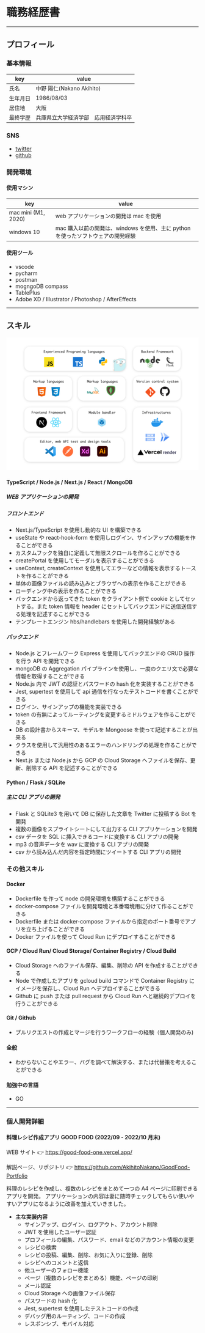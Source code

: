 # 職務経歴書

---

## プロフィール

### 基本情報

| key      | value                                |
| -------- | ------------------------------------ |
| 氏名     | 中野 陽仁(Nakano Akihito)            |
| 生年月日 | 1986/08/03                           |
| 居住地   | 大阪                                 |
| 最終学歴 | 兵庫県立大学経済学部　応用経済学科卒 |

### SNS

- [twitter](https://twitter.com/aki_composite)
- [github](https://github.com/AkihitoNakano)

### 開発環境

#### 使用マシン

| key                 | value                                                                            |
| ------------------- | -------------------------------------------------------------------------------- |
| mac mini (M1, 2020) | web アプリケーションの開発は mac を使用                                          |
| windows 10          | mac 購入以前の開発は、windows を使用、主に python を使ったソフトウェアの開発経験 |

#### 使用ツール

- vscode
- pycharm
- postman
- mogngoDB compass
- TablePlus
- Adobe XD / Illustrator / Photoshop / AfterEffects

---

## スキル

![picture 1](images/cda5b416e4dcc8f6f2e9197f53b6fa391a632ce537dbf51cd3ee1ef7262d5dc7.png)

#### TypeScript / Node.js / Next.js / React / MongoDB

##### WEB アプリケーションの開発

##### フロントエンド

- Next.js/TypeScript を使用し動的な UI を構築できる
- useState や react-hook-form を使用しログイン、サインアップの機能を作ることができる
- カスタムフックを独自に定義して無限スクロールを作ることができる
- createPortal を使用してモーダルを表示することができる
- useContext, createContext を使用してエラーなどの情報を表示するトーストを作ることができる
- 単体の画像ファイルの読み込みとブラウザへの表示を作ることができる
- ローディング中の表示を作ることができる
- バックエンドから返ってきた token をクライアント側で cookie としてセットする。また token 情報を header にセットしてバックエンドに送信送信する処理を記述することができる
- テンプレートエンジン hbs/handlebars を使用した開発経験がある

##### バックエンド

- Node.js とフレームワーク Express を使用してバックエンドの CRUD 操作を行う API を開発できる
- mongoDB の Aggregation パイプラインを使用し、一度のクエリ文で必要な情報を取得することができる
- Node.js 内で JWT の認証とパスワードの hash 化を実装することができる
- Jest, supertest を使用して api 通信を行なったテストコードを書くことができる
- ログイン、サインアップの機能を実装できる
- token の有無によってルーティングを変更するミドルウェアを作ることができる
- DB の設計書からスキーマ、モデルを Mongoose を使って記述することが出来る
- クラスを使用して汎用性のあるエラーのハンドリングの処理を作ることができる
- Next.js または Node.js から GCP の Cloud Storage へファイルを保存、更新、削除する API を記述することができる

#### Python / Flask / SQLite

##### 主に CLI アプリの開発

- Flask と SQLite3 を用いて DB に保存した文章を Twitter に投稿する Bot を開発
- 複数の画像をスプライトシートにして出力する CLI アプリケーションを開発
- csv データを SQL に挿入できるコードに変換する CLI アプリの開発
- mp3 の音声データを wav に変換する CLI アプリの開発
- csv から読み込んだ内容を指定時間にツイートする CLI アプリの開発

### その他スキル

#### Docker

- Dockerfile を作って node の開発環境を構築することができる
- docker-compose ファイルを開発環境と本番環境用に分けて作ることができる
- Dockerfile または docker-compose ファイルから指定のポート番号でアプリを立ち上げることができる
- Docker ファイルを使って Cloud Run にデプロイすることができる

#### GCP / Cloud Run/ Cloud Storage/ Container Registry / Cloud Build

- Cloud Storage へのファイル保存、編集、削除の API を作成することができる
- Node で作成したアプリを gcloud build コマンドで Container Registry にイメージを保存し、Cloud Run へデプロイすることができる
- Github に push または pull request から Cloud Run へと継続的デプロイを行うことができる

#### Git / Github

- プルリクエストの作成とマージを行うワークフローの経験（個人開発のみ)

#### 全般

- わからないことやエラー、バグを調べて解決する、または代替策を考えることができる

#### 勉強中の言語

- GO

---

### 個人開発詳細

#### 料理レシピ作成アプリ GOOD FOOD (2022/09 - 2022/10 月末)

WEB サイト
👉 https://good-food-one.vercel.app/

解説ページ、リポジトリ
👉 https://github.com/AkihitoNakano/GoodFood-Portfolio

料理のレシピを作成し、複数のレシピをまとめて一つの A4 ページに印刷できるアプリを開発。
アプリケーションの内容は妻に随時チェックしてもらい使いやすいアプリになるように改善を加えていきました。

- **主な実装内容**
  - サインアップ、ログイン、ログアウト、アカウント削除
  - JWT を使用したユーザー認証
  - プロフィールの編集、パスワード、email などのアカウント情報の変更
  - レシピの検索
  - レシピの投稿、編集、削除、お気に入りに登録、削除
  - レシピへのコメントと返信
  - 他ユーザーのフォロー機能
  - ページ（複数のレシピをまとめる）機能、ページの印刷
  - メール認証
  - Cloud Storage への画像ファイル保存
  - パスワードの hash 化
  - Jest, supertest を使用したテストコードの作成
  - デバッグ用のルーティング、コードの作成
  - レスポンシブ、モバイル対応
